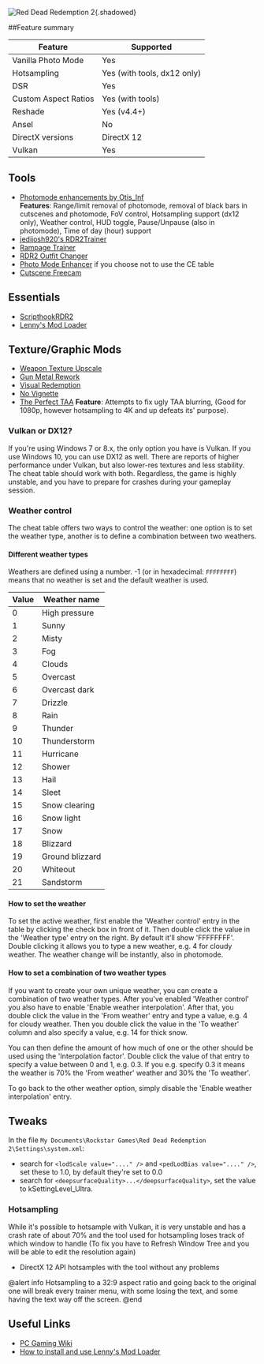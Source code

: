 ![Red Dead Redemption 2](Images\rdr2_header.png "Shot by Otis_Inf"){.shadowed}

##Feature summary

Feature | Supported
--|--
Vanilla Photo Mode | Yes
Hotsampling | Yes (with tools, dx12 only)
DSR | Yes
Custom Aspect Ratios | Yes (with tools)
Reshade | Yes (v4.4+)
Ansel | No
DirectX versions | DirectX 12
Vulkan | Yes
 
## Tools
* [Photomode enhancements by Otis_Inf](..\CheatTables\RDR2_PhotomodeEnhancements_Otis.CT)  
**Features**: Range/limit removal of photomode, removal of black bars in cutscenes and photomode, FoV control, Hotsampling support (dx12 only),
Weather control, HUD toggle, Pause/Unpause (also in photomode), Time of day (hour) support
* [jedijosh920's RDR2Trainer](http://discord.gg/wdNC5hn)
* [Rampage Trainer](https://www.nexusmods.com/reddeadredemption2/mods/233)
* [RDR2 Outfit Changer](https://www.rdr2mods.com/downloads/rdr2/scripts/12-rdr-2-outfit-changer/)
* [Photo Mode Enhancer](https://www.rdr2mods.com/downloads/rdr2/scripts/8-photo-mode-enhancer/) if you choose not to use the CE table
* [Cutscene Freecam](https://www.nexusmods.com/reddeadredemption2/mods/1209)

## Essentials
* [ScripthookRDR2](https://www.dev-c.com/rdr2/scripthookrdr2/)
* [Lenny's Mod Loader](https://www.rdr2mods.com/downloads/rdr2/tools/76-lennys-mod-loader-rdr/)

## Texture/Graphic Mods
* [Weapon Texture Upscale](https://www.nexusmods.com/reddeadredemption2/mods/928)
* [Gun Metal Rework](https://www.nexusmods.com/reddeadredemption2/mods/648)
* [Visual Redemption](https://discord.gg/ADfQxWSv6J)
* [No Vignette](https://www.nexusmods.com/reddeadredemption2/mods/724)
* [The Perfect TAA](https://www.nexusmods.com/reddeadredemption2/mods/1222) 
**Feature**: Attempts to fix ugly TAA blurring, (Good for 1080p, however hotsampling to 4K and up defeats its' purpose).

### Vulkan or DX12?
If you're using Windows 7 or 8.x, the only option you have is Vulkan. If you use Windows 10, you can use DX12 as well. There are reports
of higher performance under Vulkan, but also lower-res textures and less stability. The cheat table should work with both. Regardless, the 
game is highly unstable, and you have to prepare for crashes during your gameplay session.

### Weather control
The cheat table offers two ways to control the weather: one option is to set the weather type, another is to define a combination
between two weathers. 

#### Different weather types
Weathers are defined using a number. -1 (or in hexadecimal: `FFFFFFFF`) means that no weather is set and the default weather is used. 

Value | Weather name
--|--
0 | High pressure
1 | Sunny
2 | Misty
3 | Fog
4 | Clouds
5 | Overcast
6 | Overcast dark
7 | Drizzle
8 | Rain
9 | Thunder
10|Thunderstorm
11|Hurricane
12|Shower
13|Hail
14|Sleet
15|Snow clearing
16|Snow light
17|Snow
18|Blizzard
19|Ground blizzard
20|Whiteout
21|Sandstorm

#### How to set the weather
To set the active weather, first enable the 'Weather control' entry in the table by clicking the check box in front of it. Then double click the 
value in the 'Weather type' entry on the right. By default it'll show 'FFFFFFFF'. Double clicking it allows you to type a new weather, e.g. 4 for cloudy
weather. The weather change will be instantly, also in photomode.

#### How to set a combination of two weather types
If you want to create your own unique weather, you can create a combination of two weather types. 
After you've enabled 'Weather control' you also have to enable 'Enable weather interpolation'. After that, you double click the value in the 
'From weather' entry and type a value, e.g. 4 for cloudy weather. Then you double click the value in the 'To weather' column and also specify
a value, e.g. 14 for thick snow. 

You can then define the amount of how much of one or the other should be used using the 'Interpolation factor'. 
Double click the value of that entry to specify a value between 0 and 1, e.g. 0.3. If you e.g. specify 0.3 it means the weather is 70% the 'From weather'
weather and 30% the 'To weather'. 

To go back to the other weather option, simply disable the 'Enable weather interpolation' entry.

## Tweaks

In the file `My Documents\Rockstar Games\Red Dead Redemption 2\Settings\system.xml`:

- search for `<lodScale value="...." />` and `<pedLodBias value="...." />`, set these to 1.0, by default they're set to 0.0
- search for `<deepsurfaceQuality>...</deepsurfaceQuality>`, set the value to kSettingLevel_Ultra.

### Hotsampling
While it's possible to hotsample with Vulkan, it is very unstable and has a crash rate of about 70% and the tool used for hotsampling loses track of which window to handle (To fix you have to Refresh Window Tree and you will be able to edit the resolution again)
* DirectX 12 API hotsamples with the tool without any problems

@alert info
Hotsampling to a 32:9 aspect ratio and going back to the original one will break every trainer menu, with some losing the text, and some having the text way off the screen.
@end

## Useful Links

* [PC Gaming Wiki](https://www.pcgamingwiki.com/wiki/Red_Dead_Redemption_2)
* [How to install and use Lenny's Mod Loader](https://www.youtube.com/watch?v=E-OIFFcIKDs)
